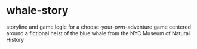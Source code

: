 # whale-story
storyline and game logic for a choose-your-own-adventure game centered around a fictional heist of the blue whale from the NYC Museum of Natural History
